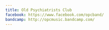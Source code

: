 ```yaml
---
title: Old Psychiatrists Club
facebook: https://www.facebook.com/opcband/
bandcamp: http://opcmusic.bandcamp.com/
---
```

